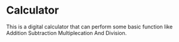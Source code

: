# Calculator
This is a  digital calculator that can perform some basic function like Addition Subtraction Multiplecation And Division.
